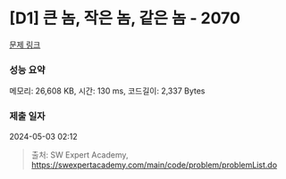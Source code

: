 # [D1] 큰 놈, 작은 놈, 같은 놈 - 2070 

[문제 링크](https://swexpertacademy.com/main/code/problem/problemDetail.do?contestProbId=AV5QQ6qqA40DFAUq) 

### 성능 요약

메모리: 26,608 KB, 시간: 130 ms, 코드길이: 2,337 Bytes

### 제출 일자

2024-05-03 02:12



> 출처: SW Expert Academy, https://swexpertacademy.com/main/code/problem/problemList.do